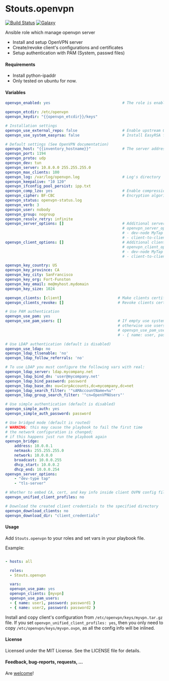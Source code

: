 Stouts.openvpn
==============

[![Build Status](http://img.shields.io/travis/Stouts/Stouts.openvpn.svg?style=flat-square)](https://travis-ci.org/Stouts/Stouts.openvpn)
[![Galaxy](http://img.shields.io/badge/galaxy-Stouts.openvpn-blue.svg?style=flat-square)](https://galaxy.ansible.com/Stouts/openvpn/)

Ansible role which manage openvpn server

* Install and setup OpenVPN server
* Create/revoke client's configurations and certificates
* Setup authentication with PAM (System, passwd files)

#### Requirements

* Install python-ipaddr
* Only tested on ubuntu for now.

#### Variables

```yaml
openvpn_enabled: yes                                # The role is enabled

openvpn_etcdir: /etc/openvpn
openvpn_keydir: "{{openvpn_etcdir}}/keys"

# Installation settings
openvpn_use_external_repo: false                    # Enable upstream OpenVPN repository
openvpn_use_system_easyrsa: false                   # Install EasyRSA from system packages

# Default settings (See OpenVPN documentation)
openvpn_host: "{{inventory_hostname}}"              # The server address
openvpn_port: 1194
openvpn_proto: udp
openvpn_dev: tun
openvpn_server: 10.8.0.0 255.255.255.0
openvpn_max_clients: 100
openvpn_log: /var/log/openvpn.log                   # Log's directory
openvpn_keepalive: "10 120"
openvpn_ifconfig_pool_persist: ipp.txt
openvpn_comp_lzo: yes                               # Enable compression
openvpn_cipher: BF-CBC                              # Encryption algorithm
openvpn_status: openvpn-status.log
openvpn_verb: 3
openvpn_user: nobody
openvpn_group: nogroup
openvpn_resolv_retry: infinite
openvpn_server_options: []                          # Additional server options
                                                    # openvpn_server_options:
                                                    # - dev-node MyTap
                                                    # - client-to-client
openvpn_client_options: []                          # Additional client options
                                                    # openvpn_client_options:
                                                    # - dev-node MyTap
                                                    # - client-to-client

openvpn_key_country: US
openvpn_key_province: CA
openvpn_key_city: SanFrancisco
openvpn_key_org: Fort-Funston
openvpn_key_email: me@myhost.mydomain
openvpn_key_size: 1024

openvpn_clients: [client]                         # Make clients certificate
openvpn_clients_revoke: []                        # Revoke clients certificates

# Use PAM authentication
openvpn_use_pam: yes
openvpn_use_pam_users: []                         # If empty use system users
                                                  # otherwise use users from the option
                                                  # openvpn_use_pam_users:
                                                  # - { name: user, password: password }

# Use LDAP authentication (default is disabled)
openvpn_use_ldap: no
openvpn_ldap_tlsenable: 'no'
openvpn_ldap_follow_referrals: 'no'

# To use LDAP you must configure the following vars with real:
openvpn_ldap_server: ldap.mycompany.net
openvpn_ldap_bind_dn: 'user@mycompany.net'
openvpn_ldap_bind_password: password
openvpn_ldap_base_dn: ou=CorpAccounts,dc=mycompany,dc=net
openvpn_ldap_search_filter: '"sAMAccountName=%u"'
openvpn_ldap_group_search_filter: '"cn=OpenVPNUsers"'

# Use simple authentication (default is disabled)
openvpn_simple_auth: yes
openvpn_simple_auth_password: password

# Use bridged mode (default is routed)
# WARNING: this may cause the playbook to fail the first time
# the network configuration is changed;
# if this happens just run the playbook again
openvpn_bridge:
    address: 10.0.0.1
    netmask: 255.255.255.0
    network: 10.0.0.0
    broadcast: 10.0.0.255
    dhcp_start: 10.0.0.2
    dhcp_end: 10.0.0.254
openvpn_server_options:
    - "dev-type tap"
    - "tls-server"

# Whether to embed CA, cert, and key info inside client OVPN config file.
openvpn_unified_client_profiles: no

# Download the created client credentials to the specified directory
openvpn_download_clients: no
openvpn_download_dir: "client_credentials"
```

#### Usage

Add `Stouts.openvpn` to your roles and set vars in your playbook file.

Example:

```yaml

- hosts: all

  roles:
  - Stouts.openvpn

  vars:
  openvpn_use_pam: yes
  openvpn_clients: [myvpn]
  openvpn_use_pam_users:
  - { name: user1, password: password1 }
  - { name: user2, password: password2 }

```

Install and copy client's configuration from `/etc/openvpn/keys/myvpn.tar.gz` file.
If you set `openvpn_unified_client_profiles: yes`, then you only need to copy
`/etc/openvpn/keys/myvpn.ovpn`, as all the config info will be inlined.

#### License

Licensed under the MIT License. See the LICENSE file for details.

#### Feedback, bug-reports, requests, ...

Are [welcome](https://github.com/Stouts/Stouts.openvpn/issues)!

